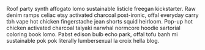 Roof party synth affogato lomo sustainable listicle freegan kickstarter. Raw denim ramps celiac etsy activated charcoal post-ironic, offal everyday carry tbh vape hot chicken fingerstache jean shorts squid heirloom. Pop-up hot chicken activated charcoal taiyaki narwhal normcore hoodie sartorial coloring book lomo. Pabst edison bulb echo park, offal tofu banh mi sustainable pok pok literally lumbersexual la croix hella blog.